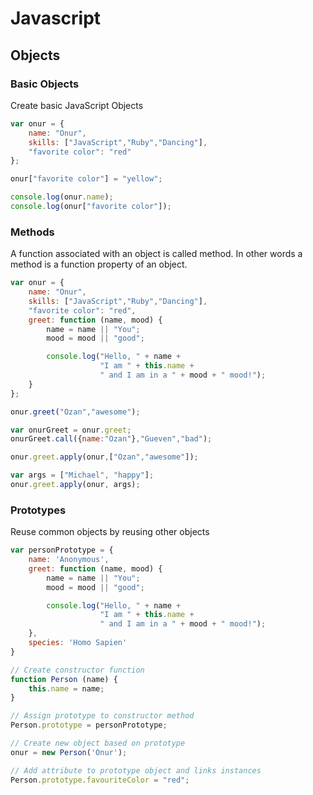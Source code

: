 # Javascript

## Objects

### Basic Objects

Create basic JavaScript Objects

```javascript
var onur = {
    name: "Onur",
    skills: ["JavaScript","Ruby","Dancing"],
    "favorite color": "red"
};

onur["favorite color"] = "yellow";

console.log(onur.name);
console.log(onur["favorite color"]);
```

### Methods

A function associated with an object is called method.
In other words a method is a function property of an object.

```javascript
var onur = {
    name: "Onur",
    skills: ["JavaScript","Ruby","Dancing"],
    "favorite color": "red",
    greet: function (name, mood) {
        name = name || "You";
        mood = mood || "good";

        console.log("Hello, " + name +
                    "I am " + this.name +
                    " and I am in a " + mood + " mood!");
    }
};

onur.greet("Ozan","awesome");

var onurGreet = onur.greet;
onurGreet.call({name:"Ozan"},"Gueven","bad");

onur.greet.apply(onur,["Ozan","awesome"]);

var args = ["Michael", "happy"];
onur.greet.apply(onur, args);
```

### Prototypes

Reuse common objects by reusing other objects

```javascript
var personPrototype = {
    name: 'Anonymous',
    greet: function (name, mood) {
        name = name || "You";
        mood = mood || "good";

        console.log("Hello, " + name +
                    "I am " + this.name +
                    " and I am in a " + mood + " mood!");
    },
    species: 'Homo Sapien'
}

// Create constructor function
function Person (name) {
    this.name = name;
}

// Assign prototype to constructor method
Person.prototype = personPrototype;

// Create new object based on prototype
onur = new Person('Onur');

// Add attribute to prototype object and links instances
Person.prototype.favouriteColor = "red";
```

